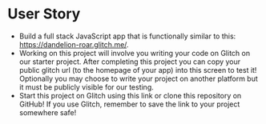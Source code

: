 # User Story

- Build a full stack JavaScript app that is functionally similar to this: https://dandelion-roar.glitch.me/.
- Working on this project will involve you writing your code on Glitch on our starter project. After completing this project you can copy your public glitch url (to the homepage of your app) into this screen to test it! Optionally you may choose to write your project on another platform but it must be publicly visible for our testing.
- Start this project on Glitch using this link or clone this repository on GitHub! If you use Glitch, remember to save the link to your project somewhere safe!
